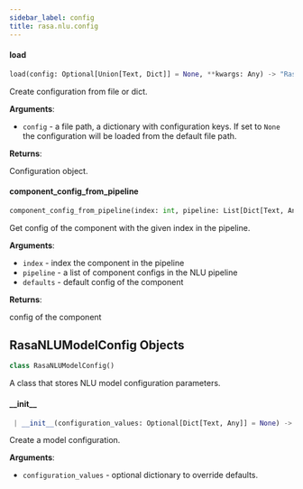 ```yaml
---
sidebar_label: config
title: rasa.nlu.config
---
```


#### load

```python
load(config: Optional[Union[Text, Dict]] = None, **kwargs: Any) -> "RasaNLUModelConfig"
```

Create configuration from file or dict.

**Arguments**:

- `config` - a file path, a dictionary with configuration keys. If set to
  `None` the configuration will be loaded from the default file
  path.
  

**Returns**:

  Configuration object.

#### component\_config\_from\_pipeline

```python
component_config_from_pipeline(index: int, pipeline: List[Dict[Text, Any]], defaults: Optional[Dict[Text, Any]] = None) -> Dict[Text, Any]
```

Get config of the component with the given index in the pipeline.

**Arguments**:

- `index` - index the component in the pipeline
- `pipeline` - a list of component configs in the NLU pipeline
- `defaults` - default config of the component
  

**Returns**:

  config of the component

## RasaNLUModelConfig Objects

```python
class RasaNLUModelConfig()
```

A class that stores NLU model configuration parameters.

#### \_\_init\_\_

```python
 | __init__(configuration_values: Optional[Dict[Text, Any]] = None) -> None
```

Create a model configuration.

**Arguments**:

- `configuration_values` - optional dictionary to override defaults.

